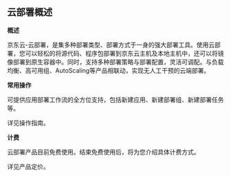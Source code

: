 ## 云部署概述

**概述**

京东云-云部署，是集多种部署类型、部署方式于一身的强大部署工具。使用云部署，您可以轻松的将源代码、程序包部署到京东云主机及本地主机中，还可以将镜像部署到原生容器中。同时，支持多种部署策略与部署配置，灵活可调配。与负载均衡、高可用组、AutoScaling等产品相联动，实现无人工干预的云端部署。

**常用操作**

可提供应用部署工作流的全方位支持，包括新建应用、新建部署组、新建部署任务等。

详见操作指南。

**计费**

云部署产品目前免费使用。结束免费使用后，将为您介绍具体计费方式。

详见产品定价。
